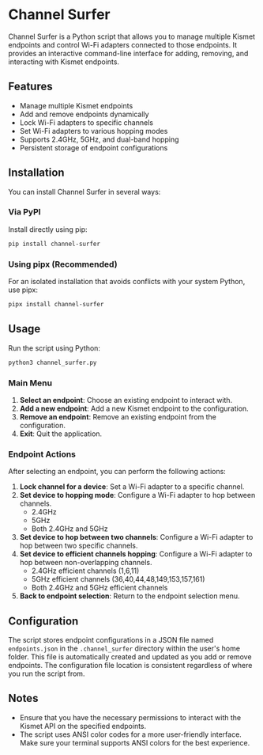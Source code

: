 
# Channel Surfer

Channel Surfer is a Python script that allows you to manage multiple Kismet endpoints and control Wi-Fi adapters connected to those endpoints. It provides an interactive command-line interface for adding, removing, and interacting with Kismet endpoints.

## Features

- Manage multiple Kismet endpoints
- Add and remove endpoints dynamically
- Lock Wi-Fi adapters to specific channels
- Set Wi-Fi adapters to various hopping modes
- Supports 2.4GHz, 5GHz, and dual-band hopping
- Persistent storage of endpoint configurations

## Installation

You can install Channel Surfer in several ways:

### Via PyPI
Install directly using pip:

```bash
pip install channel-surfer
```

### Using pipx (Recommended)

For an isolated installation that avoids conflicts with your system Python, use pipx:

```bash
pipx install channel-surfer
```

## Usage

Run the script using Python:

```bash
python3 channel_surfer.py
```

### Main Menu

1. **Select an endpoint**: Choose an existing endpoint to interact with.
2. **Add a new endpoint**: Add a new Kismet endpoint to the configuration.
3. **Remove an endpoint**: Remove an existing endpoint from the configuration.
4. **Exit**: Quit the application.

### Endpoint Actions

After selecting an endpoint, you can perform the following actions:

1. **Lock channel for a device**: Set a Wi-Fi adapter to a specific channel.
2. **Set device to hopping mode**: Configure a Wi-Fi adapter to hop between channels.
   - 2.4GHz
   - 5GHz
   - Both 2.4GHz and 5GHz
3. **Set device to hop between two channels**: Configure a Wi-Fi adapter to hop between two specific channels.
4. **Set device to efficient channels hopping**: Configure a Wi-Fi adapter to hop between non-overlapping channels.
   - 2.4GHz efficient channels (1,6,11)
   - 5GHz efficient channels (36,40,44,48,149,153,157,161)
   - Both 2.4GHz and 5GHz efficient channels
5. **Back to endpoint selection**: Return to the endpoint selection menu.

## Configuration

The script stores endpoint configurations in a JSON file named `endpoints.json` in the `.channel_surfer` directory within the user's home folder. This file is automatically created and updated as you add or remove endpoints. The configuration file location is consistent regardless of where you run the script from.

## Notes

- Ensure that you have the necessary permissions to interact with the Kismet API on the specified endpoints.
- The script uses ANSI color codes for a more user-friendly interface. Make sure your terminal supports ANSI colors for the best experience.
